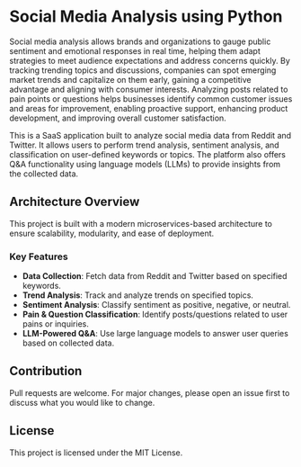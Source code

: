 # Social Media Analysis using Python

Social media analysis allows brands and organizations to gauge public sentiment and emotional responses in real time, helping them adapt strategies to meet audience expectations and address concerns quickly. By tracking trending topics and discussions, companies can spot emerging market trends and capitalize on them early, gaining a competitive advantage and aligning with consumer interests. Analyzing posts related to pain points or questions helps businesses identify common customer issues and areas for improvement, enabling proactive support, enhancing product development, and improving overall customer satisfaction.

This is a SaaS application built to analyze social media data from Reddit and Twitter. It allows users to perform trend analysis, sentiment analysis, and classification on user-defined keywords or topics. The platform also offers Q&A functionality using language models (LLMs) to provide insights from the collected data.

## Architecture Overview

This project is built with a modern microservices-based architecture to ensure scalability, modularity, and ease of deployment.

### Key Features

- **Data Collection**: Fetch data from Reddit and Twitter based on specified keywords.
- **Trend Analysis**: Track and analyze trends on specified topics.
- **Sentiment Analysis**: Classify sentiment as positive, negative, or neutral.
- **Pain & Question Classification**: Identify posts/questions related to user pains or inquiries.
- **LLM-Powered Q&A**: Use large language models to answer user queries based on collected data.

## Contribution
Pull requests are welcome. For major changes, please open an issue first to discuss what you would like to change.

## License
This project is licensed under the MIT License.
